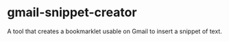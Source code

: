 # gmail-snippet-creator
A tool that creates a bookmarklet usable on Gmail to insert a snippet of text.
